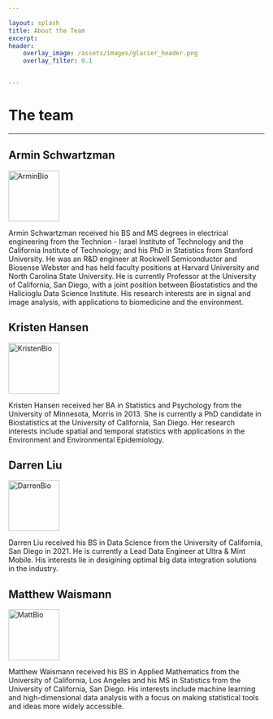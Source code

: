 ```yaml
---

layout: splash
title: About the Team
excerpt: 
header:
    overlay_image: /assets/images/glacier_header.png
    overlay_filter: 0.1


---
```


# The team
***

## Armin Schwartzman
<p align="left">
  <img width="100" src="https://user-images.githubusercontent.com/43550569/118410473-73194780-b644-11eb-8282-5303993077b1.png" alt="ArminBio">
  
  Armin Schwartzman received his BS and MS degrees in electrical engineering from the Technion - Israel Institute of Technology and the California Institute of Technology; and his PhD in Statistics from Stanford University. He was an R&D engineer at Rockwell Semiconductor and Biosense Webster and has held faculty positions at Harvard University and North Carolina State University. He is currently Professor at the University of California, San Diego, with a joint position between Biostatistics and the Halicioglu Data Science Institute. His research interests are in signal and image analysis, with applications to biomedicine and the environment.
</p>


## Kristen Hansen
<p align="left">
  <img width="100" src="https://user-images.githubusercontent.com/43550569/118410483-7a405580-b644-11eb-8c16-12ef819b6aaf.png" alt="KristenBio">
  
   Kristen Hansen received her BA in Statistics and Psychology from the University of Minnesota, Morris in 2013. She is currently a PhD candidate in Biostatistics at the University of California, San Diego. Her research interests include spatial and temporal statistics with applications in the Environment and Environmental Epidemiology. 
</p>



## Darren Liu
<p align="left">
  <img width="100" src="https://user-images.githubusercontent.com/13628543/119699922-8330e400-be07-11eb-9b6a-ddc56697a1ab.png" alt="DarrenBio">
  
Darren Liu received his BS in Data Science from the University of California, San Diego in 2021. He is currently a Lead Data Engineer at Ultra & Mint Mobile. His interests lie in desigining optimal big data integration solutions in the industry.
</p>

## Matthew Waismann
<p align="left">
  <img width="100" src="https://user-images.githubusercontent.com/13628543/119696948-91313580-be04-11eb-8b00-8dfe8c8876d8.png" alt="MattBio">
  
Matthew Waismann received his BS in Applied Mathematics from the University of California, Los Angeles and his MS in Statistics from the University of California, San Diego. His interests include machine learning and high-dimensional data analysis with a focus on making statistical tools and ideas more widely accessible.
  
  </p>
